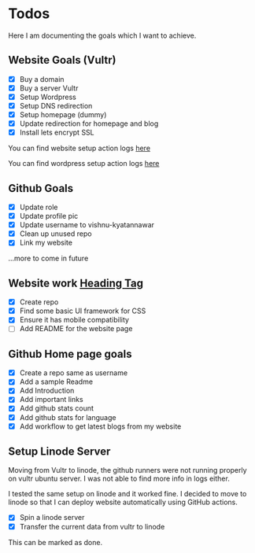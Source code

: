 # Todos
Here I am documenting the goals which I want to achieve.

## Website Goals (Vultr)
- [x] Buy a domain
- [x] Buy a server Vultr
- [x] Setup Wordpress
- [x] Setup DNS redirection
- [x] Setup homepage (dummy)
- [x] Update redirection for homepage and blog
- [x] Install lets encrypt SSL

You can find website setup action logs [here](Website-logs)

You can find wordpress setup action logs [here](Wordpress-logs)

## Github Goals
- [x] Update role
- [x] Update profile pic
- [x] Update username to vishnu-kyatannawar
- [x] Clean up unused repo
- [x] Link my website

...more to come in future

## Website work [Heading Tag](https://headingtag.com)

- [x] Create repo
- [x] Find some basic UI framework for CSS
- [x] Ensure it has mobile compatibility
- [ ] Add README for the website page

## Github Home page goals

- [x] Create a repo same as username
- [x] Add a sample Readme
- [x] Add Introduction
- [x] Add important links
- [x] Add github stats count
- [x] Add github stats for language
- [x] Add workflow to get latest blogs from my website

## Setup Linode Server

Moving from Vultr to linode, the github runners were not running properly on vultr ubuntu server.
I was not able to find more info in logs either.

I tested the same setup on linode and it worked fine. I decided to move to linode so that I can deploy website automatically using GitHub actions.

- [x] Spin a linode server
- [x] Transfer the current data from vultr to linode

This can be marked as done.
